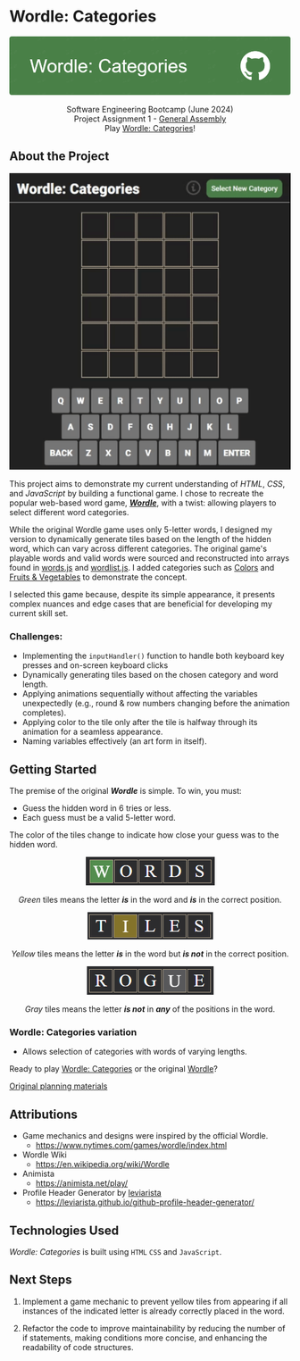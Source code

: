 
# Wordle: Categories

<div style="text-align: center;">

![a green background banner with "Wordle: Categories" in white font to the left and white github logo to the right](./resources/github-header-image.png)

Software Engineering Bootcamp (June 2024)<br>
Project Assignment 1 - [General Assembly](https://generalassemb.ly/)<br>
Play [Wordle: Categories](https://jpham4801.github.io/wordle-game/)!

</div>

## About the Project

<div style="text-align: center;"><img alt="Wordle category gameplay interface with a 5x6 grid and on screen keyboard. The player guesses the word by typing letters and the game highlights the correct, misplaced, and invalid letters in each position." src="./resources/wordle_gameplay.gif"></div>

This project aims to demonstrate my current understanding of *HTML*, *CSS*, and *JavaScript* by building a functional game. I chose to recreate the popular web-based word game, ***[Wordle](https://www.nytimes.com/games/wordle/index.html)***, with a twist: allowing players to select different word categories.

While the original Wordle game uses only 5-letter words, I designed my version to dynamically generate tiles based on the length of the hidden word, which can vary across different categories. The original game's playable words and valid words were sourced and reconstructed into arrays found in [words.js](https://github.com/JPham4801/wordle-game/blob/main/js/words.js) and [wordlist.js](https://github.com/JPham4801/wordle-game/blob/main/js/wordlist.js). I added categories such as [Colors](https://github.com/JPham4801/wordle-game/blob/main/js/colors.js) and [Fruits & Vegetables](https://github.com/JPham4801/wordle-game/blob/main/js/fruitsAndVegetables.js) to demonstrate the concept.

I selected this game because, despite its simple appearance, it presents complex nuances and edge cases that are beneficial for developing my current skill set.

### Challenges:

- Implementing the `inputHandler()` function to handle both keyboard key presses and on-screen keyboard clicks
- Dynamically generating tiles based on the chosen category and word length.
- Applying animations sequentially without affecting the variables unexpectedly (e.g., round & row numbers changing before the animation completes).
- Applying color to the tile only after the tile is halfway through its animation for a seamless appearance.
- Naming variables effectively (an art form in itself).

## Getting Started
The premise of the original ***Wordle*** is simple. To win, you must:
- Guess the hidden word in 6 tries or less.
- Each guess must be a valid 5-letter word.

The color of the tiles change to indicate how close your guess was to the hidden word.

<div style="text-align: center;">
<img alt="a row of wordle tiles showing the word 'WORDS'. The letter 'W' tile in the word is highlighted green" src="./resources/green-tile-example.png">

*Green* tiles means the letter ***is*** in the word and ***is*** in the correct position.

<img alt="a row of wordle tiles showing the word 'TILES'. The letter 'I' tile in the word is highlighted yellow" src="./resources/yellow-tile-example.png">

*Yellow* tiles means the letter ***is*** in the word but ***is not*** in the correct position.

<img alt="a row of wordle tiles showing the word 'ROGUE'. The letter 'U' tile in the word is highlighted gray" src="./resources/gray-tile-example.png">

*Gray* tiles means the letter ***is not*** in ***any*** of the positions in the word.
</div>

### Wordle: Categories variation

- Allows selection of categories with words of varying lengths.

Ready to play [Wordle: Categories](https://jpham4801.github.io/wordle-game/) or the original [Wordle](https://www.nytimes.com/games/wordle/index.html)?

[Original planning materials](https://github.com/JPham4801/wordle-game/blob/main/planning-material.md)

## Attributions

- Game mechanics and designs were inspired by the official Wordle.
    * https://www.nytimes.com/games/wordle/index.html
- Wordle Wiki
    * https://en.wikipedia.org/wiki/Wordle
- Animista
    * https://animista.net/play/
- Profile Header Generator by [leviarista](https://github.com/leviarista)
    * https://leviarista.github.io/github-profile-header-generator/

## Technologies Used

*Wordle: Categories* is built using `HTML` `CSS` and `JavaScript`.

## Next Steps

1. Implement a game mechanic to prevent yellow tiles from appearing if all instances of the indicated letter is already correctly placed in the word.

2. Refactor the code to improve maintainability by reducing the number of if statements, making conditions more concise, and enhancing the readability of code structures.
